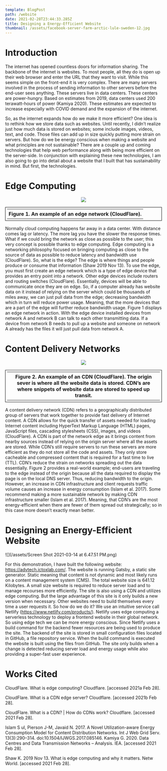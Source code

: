 ```yaml
---
template: BlogPost
path: /website
date: 2021-02-28T23:44:33.285Z
title: Designing a Energy-Efficient Website
thumbnail: /assets/facebook-server-farm-arctic-lule-sweden-12.jpg
---
```

# Introduction

The internet has opened countless doors for information sharing. The backbone of the internet is websites. To most people, all they do is open up their web browser and enter the URL that they want to visit. While this seems simple on the front-end it is very complex. There are many servers involved in the process of sending information to other servers before the end-user sees anything. These servers live in data centers. These centers are power-hungry. Based on estimates from 2019, data centers used 200 terawatt-hours of power (Kamiya 2020). These estimates are expected to increase especially with COVID demand and the expansion of the internet.

So, as the internet expands how do we make it more efficient? One idea is to rethink how we store data such as websites. Until recently, I didn’t realize just how much data is stored on websites; some include images, videos, text, and code. Those files can add up in size quickly putting more strain on servers. But how do we be energy conscious when making a website and what principles are not sustainable? There are a couple up and coming technologies that help web performance along with being more efficient on the server-side. In conjunction with explaining these new technologies, I am also going to go into detail about a website that I built that has sustainability in mind. But first, the technologies.

# Edge Computing

<center>

![](/assets/Picture1.png)

<html>
<head>
<style>
table, td,th {
padding:5\px;
}
</style>
</head>
<body>

<table>
  <tr>
    <th>Figure 1. An example of an edge network (CloudFlare).</th> 
  </tr>
</table>

</body>
</html>
</center>

Normally cloud computing happens far away in a data center. With distance comes lag or latency. The more lag you have the slower the response times. What if we could bring the network as close as possible to the user; this very concept is possible thanks to edge computing. Edge computing is a networking philosophy focused on bringing computing as close to the source of data as possible to reduce latency and bandwidth use (CloudFlare). So, what is the edge? The edge is where things and people produce or consume that information (Shaw 2019 Nov 13). To use the edge, you must first create an edge network which is a type of edge device that provides an entry point into a network. Other edge devices include routers and routing switches (CloudFlare). Essentially, devices will be able to communicate once they are on edge. So, if a computer already has website data on it instead of relying on the server which could be thousands of miles away, we can just pull data from the edge; decreasing bandwidth which in turn will reduce power usage. Meaning, that the more devices that are a part of the edge will further reduce bandwidth usage. Figure 1 displays an edge network in action. With the edge device installed devices from network A and network B can talk to each other transmitting data. If a device from network B needs to pull up a website and someone on network A already has the files it will just pull data from network A.

# Content Delivery Networks

<center>

![](/assets/Picture2.png)

<html>
<head>
<style>
table, td {
  border: 1px solid black; 
}
</style>
</head>
<body>

<table>
  <tr>
    <th>Figure 2. An example of an CDN (CloudFlare). The origin sever is where all the website data is stored. CDN’s are where snippets of website data are stored to speed up transit.   </th> 
  </tr>
</table>

</body>
</html>
</center>

A content delivery network (CDN) refers to a geographically distributed group of servers that work together to provide fast delivery of Internet content. A CDN allows for the quick transfer of assets needed for loading Internet content including HyperText Markup Language (HTML) pages, JavaScript files, cascading stylesheets (CSS), images, and videos (CloudFlare). A CDN is part of the network edge as it brings content from nearby sources instead of relying on the origin server where all the assets are stored. While CDN’s still require servers to run these servers are more efficient as they do not store all the code and assets. They only store cacheable and compressed content that is required for a fast time to live (TTL). CDN’s reduce the strain on networks spreading out the data essentially. Figure 2 provides a real-world example; end-users are traveling to the edge instead of the origin because all the data required to display the page is on the local DNS server. Thus, reducing bandwidth to the origin. However, an increase in CDN infrastructure and client requests traffic volume causes an increase in energy consumption (Islam et al. 2017). Some recommend making a more sustainable network by making CDN infrastructure smaller (Islam et al. 2017). Meaning, that CDN’s are the most energy-efficient when there are fewer of them spread out strategically; so in this case more doesn’t exactly mean better.

# Designing an Energy-Efficient Website

![](/assets/Screen Shot 2021-03-14 at 6.47.51 PM.png)

For this demonstration, I have built the following website: https://advtech.ictoxlab.com/. The website is running Gatsby, a static site generator. Static meaning that content is not dynamic and most likely runs on a content management system (CMS). The total website size is 641.12 Kilobytes. A small size website is required to reduce server load and to manage recourses more efficiently. The site is also using a CDN and utilizes edge computing. But the large advantage of this site is it only builds a new version when necessary. Other websites need to build themselves every time a user requests it. So how do we do it? We use an intuitive service call Netlify (https://www.netlify.com/products/). Netlify uses edge computing a serverless technology to deploy a frontend website in their global network. So using edge tech we can be more energy conscious. Since Netlify uses a build command for the backend fewer resources are being used to produce the site. The backend of the site is stored in small configuration files located in GitHub, a file repository service. When the build command is executed the website is built using the files from GitHub. The site only builds when a change is detected reducing server load and energy usage while also providing a super-fast user experience. 



# Works Cited

CloudFlare. What is edge computing? Cloudflare. \[accessed 2021a Feb 28].

CloudFlare. What is a CDN edge server? Cloudflare. \[accessed 2021b Feb 28].

CloudFlare. What is a CDN? | How do CDNs work? Cloudflare. \[accessed 2021 Feb 28].

Islam S ul, Pierson J-M, Javaid N. 2017. A Novel Utilization-aware Energy Consumption Model for Content Distribution Networks. Int J Web Grid Serv. 13(3):290–314. doi:10.1504/IJWGS.2017.085146. Kamiya G. 2020. Data Centres and Data Transmission Networks – Analysis. IEA. \[accessed 2021 Feb 28].

Shaw K. 2019 Nov 13. What is edge computing and why it matters. Netw World. \[accessed 2021 Feb 28].
